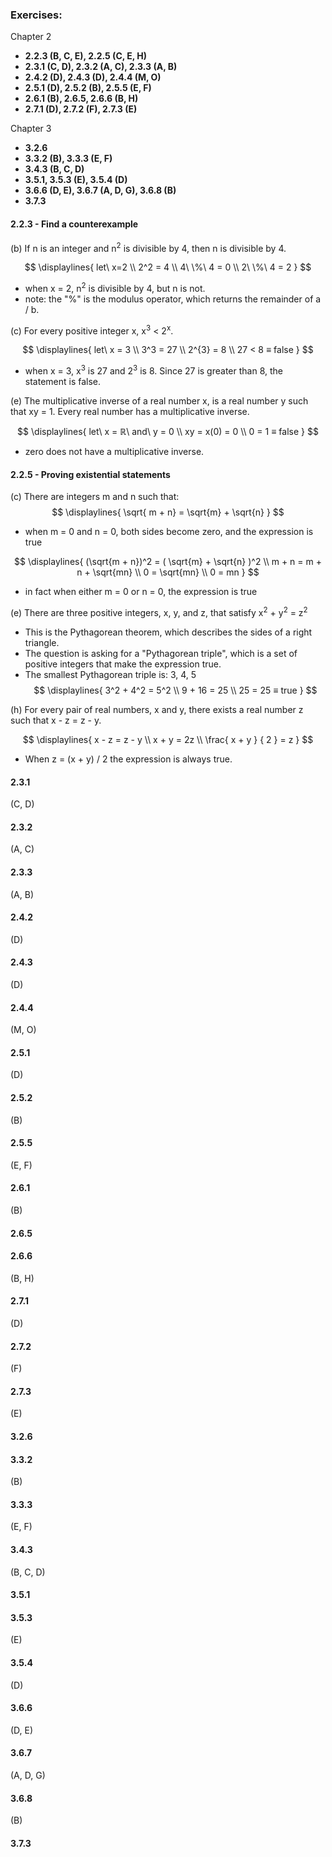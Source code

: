 ### Exercises:

Chapter 2

-   **2.2.3 (B, C, E), 2.2.5 (C, E, H)**
-   **2.3.1 (C, D), 2.3.2 (A, C), 2.3.3 (A, B)**
-   **2.4.2 (D), 2.4.3 (D), 2.4.4 (M, O)**
-   **2.5.1 (D), 2.5.2 (B), 2.5.5 (E, F)**
-   **2.6.1 (B), 2.6.5, 2.6.6 (B, H)**
-   **2.7.1 (D), 2.7.2 (F), 2.7.3 (E)**

Chapter 3

-   **3.2.6**
-   **3.3.2 (B), 3.3.3 (E, F)**
-   **3.4.3 (B, C, D)**
-   **3.5.1, 3.5.3 (E), 3.5.4 (D)**
-   **3.6.6 (D, E), 3.6.7 (A, D, G), 3.6.8 (B)**
-   **3.7.3**

#### 2.2.3 - Find a counterexample

(b) If n is an integer and n<sup>2</sup> is divisible by 4, then n is divisible by 4.

$$
	\displaylines{
		let\ x=2 \\
		2^2 = 4 \\
		4\ \%\ 4 = 0 \\ 
		2\ \%\ 4 = 2
	}
$$
- when x = 2, n<sup>2</sup> is divisible by 4, but n is not.
- note: the "%" is the modulus operator, which returns the remainder of a / b.

(c) For every positive integer x, x<sup>3</sup> < 2<sup>x</sup>.

$$
	\displaylines{
		let\ x = 3 \\
		3^3 = 27 \\
		2^{3} = 8 \\
		27 < 8 ≡ false
	}
$$
- when x = 3, x<sup>3</sup> is 27 and 2<sup>3</sup> is 8. Since 27 is greater than 8, the statement is false.

(e) The multiplicative inverse of a real number x, is a real number y such that xy = 1. Every real number has a multiplicative inverse.

$$
	\displaylines{
		let\ x = ℝ\ and\ y = 0 \\
		xy = x(0) = 0 \\
		0 = 1 ≡ false
	}
$$
- zero does not have a multiplicative inverse.
  
#### 2.2.5 - Proving existential statements

(c)  There are integers m and n such that:
$$
	\displaylines{
		\sqrt{ m + n} = \sqrt{m} + \sqrt{n}
	}
$$
- when m = 0 and n = 0, both sides become zero, and the expression is true

$$
	\displaylines{
		(\sqrt{m + n})^2 = ( \sqrt{m} + \sqrt{n} )^2 \\
		m + n = m + n + \sqrt{mn} \\
		0 = \sqrt{mn} \\
		0 = mn	
	}
$$
- in fact when either m = 0 or n = 0, the expression is true

(e)  There are three positive integers, x, y, and z, that satisfy x<sup>2</sup> + y<sup>2</sup> = z<sup>2</sup>

- This is the Pythagorean theorem, which describes the sides of a right triangle.
- The question is asking for a "Pythagorean triple", which is a set of positive integers that make the expression true.
- The smallest Pythagorean triple is: 3, 4, 5
$$
	\displaylines{
		3^2 + 4^2 = 5^2 \\
		9 + 16 = 25 \\
		25 = 25 ≡ true
	}
$$

(h)  For every pair of real numbers, x and y, there exists a real number z such that x - z = z - y.

$$
	\displaylines{
		x - z = z - y \\
		x + y = 2z \\
		\frac{ x + y } { 2 } = z
	}
$$
- When z = (x + y) / 2 the expression is always true.

#### 2.3.1

(C, D)

#### 2.3.2

(A, C)

#### 2.3.3

(A, B)

#### 2.4.2

(D)

#### 2.4.3

(D)

#### 2.4.4

(M, O)

#### 2.5.1

(D)

#### 2.5.2

(B)

#### 2.5.5

(E, F)

#### 2.6.1

(B)

#### 2.6.5

#### 2.6.6

(B, H)

#### 2.7.1

(D)

#### 2.7.2

(F)

#### 2.7.3

(E)

#### 3.2.6

#### 3.3.2

(B)

#### 3.3.3

(E, F)

#### 3.4.3

(B, C, D)

#### 3.5.1

#### 3.5.3

(E)

#### 3.5.4

(D)

#### 3.6.6

(D, E)

#### 3.6.7

(A, D, G)

#### 3.6.8

(B)

#### 3.7.3




